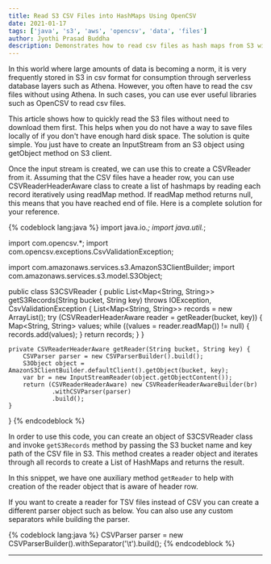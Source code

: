 ```yaml
---
title: Read S3 CSV Files into HashMaps Using OpenCSV
date: 2021-01-17
tags: ['java', 's3', 'aws', 'opencsv', 'data', 'files']
author: Jyothi Prasad Buddha
description: Demonstrates how to read csv files as hash maps from S3 without downloading them
---
```


In this world where large amounts of data is becoming a norm, it is very frequently stored in S3 in csv format for consumption through serverless database layers such as Athena. However, you often have to read the csv files without using Athena. In such cases, you can use ever useful libraries such as OpenCSV to read csv files.

This article shows how to quickly read the S3 files without need to download them first. This helps when you do not have a way to save files locally of if you don't have enough hard disk space. The solution is quite simple. You just have to create an InputStream from an S3 object using getObject method on S3 client.

 <!-- more -->

Once the input stream is created, we can use this to create a CSVReader from it. Assuming that the CSV files have a header row, you can use CSVReaderHeaderAware class to create a list of hashmaps by reading each record iteratively using readMap method. If readMap method returns null, this means that you have reached end of file. Here is a complete solution for your reference.

{% codeblock lang:java %}
import java.io.*;
import java.util.*;

import com.opencsv.*;
import com.opencsv.exceptions.CsvValidationException;

import com.amazonaws.services.s3.AmazonS3ClientBuilder;
import com.amazonaws.services.s3.model.S3Object;

public class S3CSVReader {
    public List<Map<String, String>> getS3Records(String bucket, String key) throws IOException, CsvValidationException {
        List<Map<String, String>> records = new ArrayList();
        try (CSVReaderHeaderAware reader = getReader(bucket, key)) {
            Map<String, String> values;
            while ((values = reader.readMap()) != null) {
                records.add(values);
            }
            return records;
        }
    }

    private CSVReaderHeaderAware getReader(String bucket, String key) {
        CSVParser parser = new CSVParserBuilder().build();
        S3Object object = AmazonS3ClientBuilder.defaultClient().getObject(bucket, key);
        var br = new InputStreamReader(object.getObjectContent());
        return (CSVReaderHeaderAware) new CSVReaderHeaderAwareBuilder(br)
                .withCSVParser(parser)
                .build();
    }
}
{% endcodeblock %}

In order to use this code, you can create an object of S3CSVReader class and invoke `getS3Records` method by passing the S3 bucket name and key path of the CSV file in S3. This method creates a reader object and iterates through all records to create a List of HashMaps and returns the result.

In this snippet, we have one auxiliary method `getReader` to help with creation of the reader object that is aware of header row.

If you want to create a reader for TSV files instead of CSV you can create a different parser object such as below. You can also use any custom separators while building the parser.

{% codeblock lang:java %}
CSVParser parser = new CSVParserBuilder().withSeparator('\t').build();
{% endcodeblock %}

---
